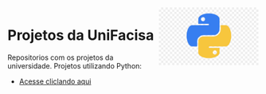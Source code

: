 <img src="imagens/imagempython.jpg" align="right" width="200">

# Projetos da UniFacisa

Repositorios com os projetos da universidade. 
Projetos utilizando Python:

* [Acesse cliclando aqui](https://github.com/Lucaslarry/Facisa/tree/main/Python)
